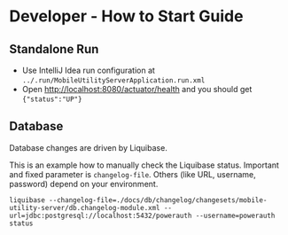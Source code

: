 # Developer - How to Start Guide


## Standalone Run

- Use IntelliJ Idea run configuration at `../.run/MobileUtilityServerApplication.run.xml`
- Open [http://localhost:8080/actuator/health](http://localhost:8080/actuator/health) and you should get `{"status":"UP"}`


## Database

Database changes are driven by Liquibase.

This is an example how to manually check the Liquibase status.
Important and fixed parameter is `changelog-file`.
Others (like URL, username, password) depend on your environment.

```shell
liquibase --changelog-file=./docs/db/changelog/changesets/mobile-utility-server/db.changelog-module.xml --url=jdbc:postgresql://localhost:5432/powerauth --username=powerauth status
```
